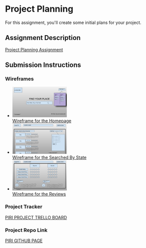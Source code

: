 # Project Planning
For this assignment, you'll create some initial plans for your project.

## Assignment Description
[Project Planning Assignment](https://education.launchcode.org/liftoff/modules/assignments/project-planning)

## Submission Instructions

### Wireframes

<ul>
  <li><img src="wireframe_homepage.png" alt="Wireframe for the Homepage" height=100>
    <br><a href="wireframe_homepage.png">Wireframe for the Homepage</a></li>
  <li><img src="wirefram_searchedbystate.png" alt="Wireframe for the Searched by State" height=100>
    <br><a href="wirefram_searchedbystate.png">Wireframe for the Searched By State</a></li>
  <li><img src="wireframe_reviews.png" alt="Wireframe for the Reviews" height=100>
    <br><a href="wireframe_reviews.png">Wireframe for the Reviews</a></li>
 </ul>

### Project Tracker

<a href="https://trello.com/b/rdzXKTzs/liftoff-capstone-project"> PIRI PROJECT TRELLO BOARD</a>

### Project Repo Link

<a href="https://github.com/LaunchCodeLiftoffProjects/Piri">PIRI GITHUB PAGE</a>
